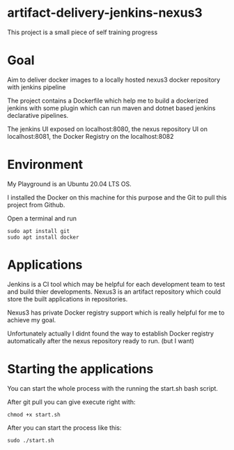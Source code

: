 # artifact-delivery-jenkins-nexus3

This project is a small piece of self training progress

# Goal

Aim to deliver docker images to a locally hosted nexus3 docker repository with jenkins pipeline

The project contains a Dockerfile which help me to build a dockerized jenkins with some plugin which can run maven and dotnet based jenkins declarative pipelines.

The jenkins UI exposed on localhost:8080, the nexus repository UI on localhost:8081, the Docker Registry on the localhost:8082

# Environment

My Playground is an Ubuntu 20.04 LTS OS.

I installed the Docker on this machine for this purpose and the Git to pull this project from Github.

Open a terminal and run
```
sudo apt install git
sudo apt install docker
```

# Applications

Jenkins is a CI tool which may be helpful for each development team to test and build thier developments.
Nexus3 is an artifact repository which could store the built applications in repositories.

Nexus3 has private Docker registry support which is really helpful for me to achieve my goal.

Unfortunately actually I didnt found the way to establish Docker registry automatically after the nexus repository ready to run. (but I want)

# Starting the applications

You can start the whole process with the running the start.sh bash script.

After git pull you can give execute right with:
```
chmod +x start.sh
```

After you can start the process like this:
```
sudo ./start.sh
```



